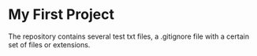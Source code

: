 <!DOCTYPE html>

<html>

<body><h1>My First Project</h1>

<p>The repository contains several test txt files, a .gitignore file with a certain set of files or extensions.</p></body>

</html>

